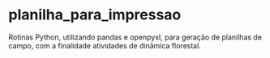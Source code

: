 # planilha_para_impressao
Rotinas Python, utilizando pandas e openpyxl, para geração de planilhas de campo, com a finalidade atividades de dinâmica florestal.
